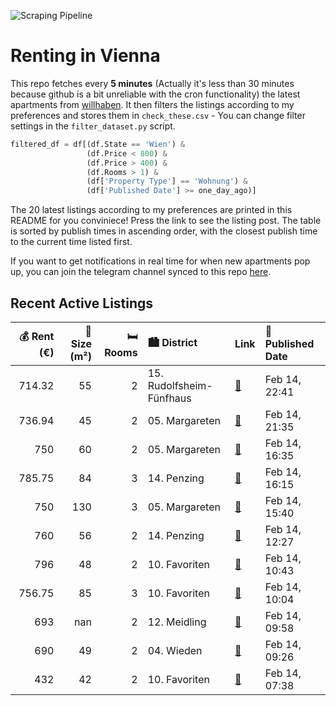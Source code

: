 ![Scraping Pipeline](https://github.com/AthomsG/renting-in-vienna/actions/workflows/run_pipeline.yml/badge.svg)


# Renting in Vienna

This repo fetches every **5 minutes** (Actually it's less than 30 minutes because github is a bit unreliable with the cron functionality) the latest apartments from [willhaben](https://www.willhaben.at/).
It then filters the listings according to my preferences and stores them in `check_these.csv` - You can change filter settings in the `filter_dataset.py` script.

```python
filtered_df = df[(df.State == 'Wien') & 
                 (df.Price < 800) &
                 (df.Price > 400) &
                 (df.Rooms > 1) &
                 (df['Property Type'] == 'Wohnung') &
                 (df['Published Date'] >= one_day_ago)]
```

The 20 latest listings according to my preferences are printed in this README for you conviniece! Press the link to see the listing post.
The table is sorted by publish times in ascending order, with the closest publish time to the current time listed first.

If you want to get notifications in real time for when new apartments pop up, you can join the telegram channel synced to this repo [here](https://t.me/+1HPAYOf5BSsyNTlk).

## Recent Active Listings

|   💰 Rent (€) |   📏 Size (m²) |   🛏️ Rooms | 🏙️ District              | Link                                                                                                                                                                       | 📅 Published Date   |
|-------------:|--------------:|-----------:|:-------------------------|:---------------------------------------------------------------------------------------------------------------------------------------------------------------------------|:-------------------|
|       714.32 |            55 |          2 | 15. Rudolfsheim-Fünfhaus | [🔗](https://www.willhaben.at/iad/immobilien/d/mietwohnungen/wien/wien-1150-rudolfsheim-f%C3%BCnfhaus/wundersch%C3%B6ne-altbauwohnung-in-toller-lage-1334593315/)           | Feb 14, 22:41      |
|       736.94 |            45 |          2 | 05. Margareten           | [🔗](https://www.willhaben.at/iad/immobilien/d/mietwohnungen/wien/wien-1050-margareten/helle-perfekt-aufgeteilte-2-zimmer-altbau-wohnung---lift-vorhanden-2116800718/)      | Feb 14, 21:35      |
|       750    |            60 |          2 | 05. Margareten           | [🔗](https://www.willhaben.at/iad/immobilien/d/mietwohnungen/wien/wien-1050-margareten/2-zimmer-wohnung-in-1050-wien---ideal-zum-renovieren-f%C3%BCr-750-eur%21-961452159/) | Feb 14, 16:35      |
|       785.75 |            84 |          3 | 14. Penzing              | [🔗](https://www.willhaben.at/iad/immobilien/d/mietwohnungen/wien/wien-1140-penzing/vollausgestattete-3-zimmer-altbauwohnung-n%C3%A4he-meiselmarkt-2134274707/)             | Feb 14, 16:15      |
|       750    |           130 |          3 | 05. Margareten           | [🔗](https://www.willhaben.at/iad/immobilien/d/mietwohnungen/wien/wien-1050-margareten/zimmer-in-gro%C3%9Fz%C3%BCgiger-3er-wg---miete-inkl.-aller-nebenkosten-1558595716/)  | Feb 14, 15:40      |
|       760    |            56 |          2 | 14. Penzing              | [🔗](https://www.willhaben.at/iad/immobilien/d/mietwohnungen/wien/wien-1140-penzing/2-zimmer-wohnung-mit-loggia-in-ruhiger-lage-von-penzing---provisionsfrei-1182249676/)   | Feb 14, 12:27      |
|       796    |            48 |          2 | 10. Favoriten            | [🔗](https://www.willhaben.at/iad/immobilien/d/mietwohnungen/wien/wien-1100-favoriten/sch%C3%B6ne-2-zimmer-wohnung-2003254564/)                                             | Feb 14, 10:43      |
|       756.75 |            85 |          3 | 10. Favoriten            | [🔗](https://www.willhaben.at/iad/immobilien/d/mietwohnungen/wien/wien-1100-favoriten/gemeindewohnung-direktvergabe-792478660/)                                             | Feb 14, 10:04      |
|       693    |           nan |          2 | 12. Meidling             | [🔗](https://www.willhaben.at/iad/immobilien/d/mietwohnungen/wien/wien-1120-meidling/in-besonders-attraktiver-lage---mitten-in-hetzendorf-2118659587/)                      | Feb 14, 09:58      |
|       690    |            49 |          2 | 04. Wieden               | [🔗](https://www.willhaben.at/iad/immobilien/d/mietwohnungen/wien/wien-1040-wieden/sonnige-49m2-wohnung/-atelier-in-1040-wien-1502856610/)                                  | Feb 14, 09:26      |
|       432    |            42 |          2 | 10. Favoriten            | [🔗](https://www.willhaben.at/iad/immobilien/d/mietwohnungen/wien/wien-1100-favoriten/direktvergabe-wiener-wohnen-ticket-31.12.2024-1147334553/)                            | Feb 14, 07:38      |
